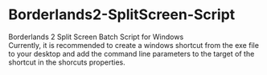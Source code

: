 # Borderlands2-SplitScreen-Script
Borderlands 2 Split Screen Batch Script for Windows<br>
Currently, it is recommended to create a windows shortcut from the exe file to your desktop and add the command line parameters to the target of the shortcut in the shorcuts properties.
